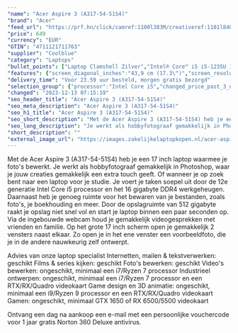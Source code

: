 ```yaml
---
"name": "Acer Aspire 3 (A317-54-51S4)"
"brand": "Acer"
"feed_url": "https://prf.hn/click/camref:1100l383M/creativeref:1101l84031/destination:https%3A%2F%2Fwww.coolblue.nl%2Fproduct%2F936209"
"price": 649
"currency": "EUR"
"GTIN": "4711121711763"
"supplier": "Coolblue"
"category": "Laptops"
"bullet_points": ["Laptop Clamshell Zilver","Intel® Core™ i5 i5-1235U 1,3 GHz","43,9 cm (17.3\") Full HD 1920 x 1080 Pixels IPS 16:9","16 GB DDR4-SDRAM","512 GB SSD","Intel Iris Xe Graphics","Wi-Fi 5 (802.11ac) Ethernet LAN 10,100,1000 Mbit/s Bluetooth 5.0","Lithium-Ion (Li-Ion) 40 Wh 45 W","Windows 11 Home"]
"features": {"screen_diagonal_inches":"43,9 cm (17.3\")","screen_resolution":"1920 x 1080 Pixels","processor_family":"Intel® Core™ i5","memory_size":"16 GB","memory_type":"DDR4-SDRAM","total_storage_space":"512 GB","operating_system":"Windows 11 Home","battery_capacity":"40 Wh","width":"402,1 mm","depth":"265,9 mm","height":"20,9 mm","weight":"2,23 kg"}
"delivery_time": "Voor 23.59 uur besteld, morgen gratis bezorgd"
"selection_group": {"processor":"Intel Core i5","changed_price_past_3_days":false,"product_family":"Aspire"}
"changed": "2023-12-13 07:15:19"
"seo_header_title": "Acer Aspire 3 (A317-54-51S4)"
"seo_meta_description": "Acer Aspire 3 (A317-54-51S4)"
"seo_h1_title": "Acer Aspire 3 (A317-54-51S4)"
"seo_short_description": "Met de Acer Aspire 3 (A317-54-51S4) heb je een 17 inch laptop waarmee je foto's bewerkt."
"seo_long_description": "Je werkt als hobbyfotograaf gemakkelijk in Photoshop, waar je jouw creaties gemakkelijk een extra touch geeft. Of wanneer je op zoek bent naar een laptop voor je studie. Je voert je taken soepel uit door de 12e generatie Intel Core i5 processor en het 16 gigabyte DDR4 werkgeheugen. Daarnaast heb je genoeg ruimte voor het bewaren van je bestanden, zoals foto's, je boekhouding en meer. Door de opslagruimte van 512 gigabyte raakt je opslag niet snel vol en start je laptop binnen een paar seconden op. Via de ingebouwde webcam houd je gemakkelijk videogesprekken met vrienden en familie. Op het grote 17 inch scherm open je gemakkelijk 2 vensters naast elkaar. Zo open je in het ene venster een voorbeeldfoto, die je in de andere nauwkeurig zelf ontwerpt. \r\n\r\nAdvies van onze laptop specialist\r\nInternetten, mailen & tekstverwerken: geschikt\r\nFilms & series kijken: geschikt\r\nFoto's bewerken: geschikt\r\nVideo's bewerken: ongeschikt, minimaal een i7/Ryzen 7 processor\r\nIndustrieel ontwerpen: ongeschikt, minimaal een i7/Ryzen 7 processor en een RTX/RX/Quadro videokaart\r\nGame design en 3D animatie: ongeschikt, minimaal een i9/Ryzen 9 processor en een RTX/RX/Quadro videokaart\r\nGamen: ongeschikt, minimaal GTX 1650 of RX 6500/5500 videokaart\r\n \r\nOntvang een dag na aankoop een e-mail met een persoonlijke vouchercode voor 1 jaar gratis Norton 360 Deluxe antivirus."
"short_description": ""
"external_image_url": "https://images.zakelijkelaptopkopen.nl/acer-aspire-3-a317-54-51s4.webp"
---
```


Met de Acer Aspire 3 (A317-54-51S4) heb je een 17 inch laptop waarmee je foto's bewerkt. Je werkt als hobbyfotograaf gemakkelijk in Photoshop, waar je jouw creaties gemakkelijk een extra touch geeft. Of wanneer je op zoek bent naar een laptop voor je studie. Je voert je taken soepel uit door de 12e generatie Intel Core i5 processor en het 16 gigabyte DDR4 werkgeheugen. Daarnaast heb je genoeg ruimte voor het bewaren van je bestanden, zoals foto's, je boekhouding en meer. Door de opslagruimte van 512 gigabyte raakt je opslag niet snel vol en start je laptop binnen een paar seconden op. Via de ingebouwde webcam houd je gemakkelijk videogesprekken met vrienden en familie. Op het grote 17 inch scherm open je gemakkelijk 2 vensters naast elkaar. Zo open je in het ene venster een voorbeeldfoto, die je in de andere nauwkeurig zelf ontwerpt.

Advies van onze laptop specialist
Internetten, mailen & tekstverwerken: geschikt
Films & series kijken: geschikt
Foto's bewerken: geschikt
Video's bewerken: ongeschikt, minimaal een i7/Ryzen 7 processor
Industrieel ontwerpen: ongeschikt, minimaal een i7/Ryzen 7 processor en een RTX/RX/Quadro videokaart
Game design en 3D animatie: ongeschikt, minimaal een i9/Ryzen 9 processor en een RTX/RX/Quadro videokaart
Gamen: ongeschikt, minimaal GTX 1650 of RX 6500/5500 videokaart
 
Ontvang een dag na aankoop een e-mail met een persoonlijke vouchercode voor 1 jaar gratis Norton 360 Deluxe antivirus.